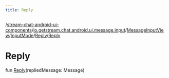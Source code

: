 ```yaml
---
title: Reply
---
```

/[stream-chat-android-ui-components](../../../../index.md)/[io.getstream.chat.android.ui.message.input](../../../index.md)/[MessageInputView](../../index.md)/[InputMode](../index.md)/[Reply](index.md)/[Reply](Reply.md)  
  
  
  
# Reply  
fun [Reply](Reply.md)(repliedMessage: Message)
